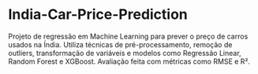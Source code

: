# India-Car-Price-Prediction
Projeto de regressão em Machine Learning para prever o preço de carros usados na Índia. Utiliza técnicas de pré-processamento, remoção de outliers, transformação de variáveis e modelos como Regressão Linear, Random Forest e XGBoost. Avaliação feita com métricas como RMSE e R².
